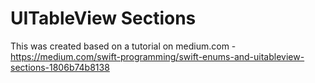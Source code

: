 # UITableView Sections

This was created based on a tutorial on medium.com - https://medium.com/swift-programming/swift-enums-and-uitableview-sections-1806b74b8138
